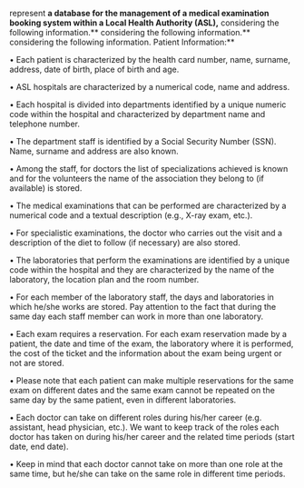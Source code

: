 represent **a database for the management of a medical examination booking system within a Local Health Authority (ASL),** considering the following information.** considering the following information.** considering the following information. Patient Information:**



• Each patient is characterized by the health card number, name, surname, address, date of birth, place of birth and age.

• ASL hospitals are characterized by a numerical code, name and address.

• Each hospital is divided into departments identified by a unique numeric code within the hospital and characterized by department name and telephone number.

• The department staff is identified by a Social Security Number (SSN). Name, surname and address are also known.

• Among the staff, for doctors the list of specializations achieved is known and for the volunteers the name of the association they belong to (if available) is stored.

• The medical examinations that can be performed are characterized by a numerical code and a textual description (e.g., X-ray exam, etc.).

• For specialistic examinations, the doctor who carries out the visit and a description of the diet to follow (if necessary) are also stored.

• The laboratories that perform the examinations are identified by a unique code within the hospital and they are characterized by the name of the laboratory, the location plan and the room number.

• For each member of the laboratory staff, the days and laboratories in which he/she works are stored. Pay attention to the fact that during the same day each staff member can work in more than one laboratory.

• Each exam requires a reservation. For each exam reservation made by a patient, the date and time of the exam, the laboratory where it is performed, the cost of the ticket and the information about the exam being urgent or not are stored.

• Please note that each patient can make multiple reservations for the same exam on different dates and the same exam cannot be repeated on the same day by the same patient, even in different laboratories.

• Each doctor can take on different roles during his/her career (e.g. assistant, head physician, etc.). We want to keep track of the roles each doctor has taken on during his/her career and the related time periods (start date, end date).

• Keep in mind that each doctor cannot take on more than one role at the same time, but he/she can take on the same role in different time periods.

